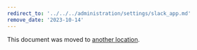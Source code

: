```yaml
---
redirect_to: '../../../administration/settings/slack_app.md'
remove_date: '2023-10-14'
---
```


This document was moved to [another location](../../../administration/settings/slack_app.md).

<!-- This redirect file can be deleted after <2023-10-14>. -->
<!-- Redirects that point to other docs in the same project expire in three months. -->
<!-- Redirects that point to docs in a different project or site (for example, link is not relative and starts with `https:`) expire in one year. -->
<!-- Before deletion, see: https://docs.gitlab.com/ee/development/documentation/redirects.html -->
